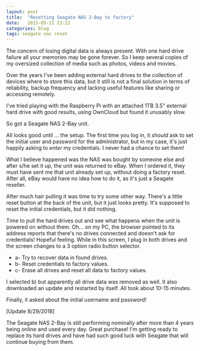 ```yaml
---
layout: post
title:  "Resetting Seagate NAS 2-Bay to factory"
date:   2015-05-21 23:22
categories: blog
tags: seagate nas reset
---
```

The concern of losing digital data is always present. With one hard drive failure all your memories may be gone forever. So I keep several copies of my oversized collection of media such as photos, videos and movies.

Over the years I've been adding external hard drives to the collection of devices where to store this data, but it still is not a final solution in terms of reliability, backup frequency and lacking useful features like sharing or accessing remotely.

I've tried playing with the Raspberry Pi with an attached 1TB 3.5" external hard drive with good results, using OwnCloud but found it unusably slow.

So got a Seagate NAS 2-Bay unit.

All looks good until ... the setup. The first time you log in, it *should* ask to set the initial user and password for the administrator, but in my case, it's just happily asking to *enter* my credentials. I never had a chance to set them!

What I believe happened was the NAS was bought by someone else and after s/he set it up, the unit was returned to eBay. When I ordered it, they must have sent me that unit already set up, without doing a factory reset. After all, eBay would have no idea how to do it, as it's just a Seagate reseller.

After much hair pulling it was time to try some other way. There's a little reset button at the back of the unit, but it just looks pretty. It's supposed to reset the initial credentials, but it did nothing.

Time to pull the hard drives out and see what happens when the unit is powered on without them. Oh... on my PC, the browser pointed to its address reports that there's no drives connected and doesn't ask for credentials! Hopeful feeling.
While in this screen, I plug in both drives and the screen changes to a 3 option radio button selector.

  * a- Try to recover data in found drives.
  * b- Reset credentials to factory values.
  * c- Erase all drives and reset all data to factory values.

I selected b) but apparently all drive data was removed as well. It also downloaded an update and restarted by itself. All took about 10-15 minutes.

Finally, it asked about the initial username and password!

[Update 8/29/2018]

The Seagate NAS 2-Bay is still performing nominally after more than 4 years being online and used every day. Great purchase! I'm getting ready to replace its hard drives and have had such good luck with Seagate that will continue buying from them.
